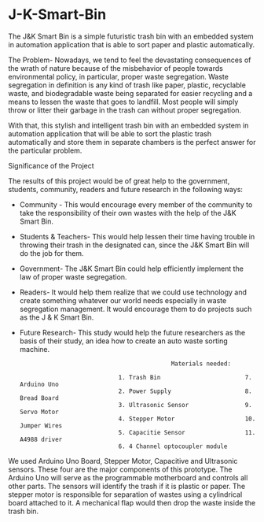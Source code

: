 # J-K-Smart-Bin
The J&amp;K Smart Bin is a simple futuristic trash bin with an embedded system in automation application that is able to sort paper and plastic automatically.

The Problem-
   Nowadays, we tend to feel the devastating consequences of the wrath of nature because of the misbehavior of people towards environmental policy, in particular, 
proper waste segregation. Waste segregation in definition is any kind of trash like paper, plastic, recyclable waste, and biodegradable waste being separated 
for easier recycling and a means to lessen the waste that goes to landfill. Most people will simply throw or litter their garbage in the trash can without proper segregation.
     
   With that, this stylish and intelligent trash bin with an embedded system in automation application that will be able to sort the plastic trash automatically and store them
   in separate chambers is the perfect answer for the particular problem.



Significance of the Project

The results of this project would be of great help to the government, students, community, readers and future research in the following ways:

* Community - This would encourage every member of the community to take the responsibility of their own wastes with the help of the J&K Smart Bin. 
* Students & Teachers- This would help lessen their time having trouble in throwing their trash in the designated can, since the J&K Smart Bin will do the job for them.
* Government- The J&K Smart Bin could help efficiently implement the law of proper waste segregation.
* Readers- It would help them realize that we could use technology and create something whatever our world needs especially in waste segregation management. It would encourage them to do projects such as the J & K Smart Bin.
* Future Research- This study would help the future researchers as the basis of their study, an idea how to create an auto waste sorting machine.





                                                 Materials needed:
                                
                                  1. Trash Bin                        7. Arduino Uno 
                                  2. Power Supply                     8. Bread Board 
                                  3. Ultrasonic Sensor                9. Servo Motor
                                  4. Stepper Motor                    10. Jumper Wires 
                                  5. Capacitie Sensor                 11. A4988 driver 
                                  6. 4 Channel optocoupler module  
                                

 We used Arduino Uno Board, Stepper Motor, Capacitive and Ultrasonic sensors. These four are the major components of this prototype. 
 The Arduino Uno will serve as the programmable motherboard and controls all other parts. The sensors will identify the trash if it is plastic or paper. 
 The stepper motor is responsible for separation of wastes using a cylindrical board attached to it. A mechanical flap would then drop the waste inside the trash bin.
 
 
